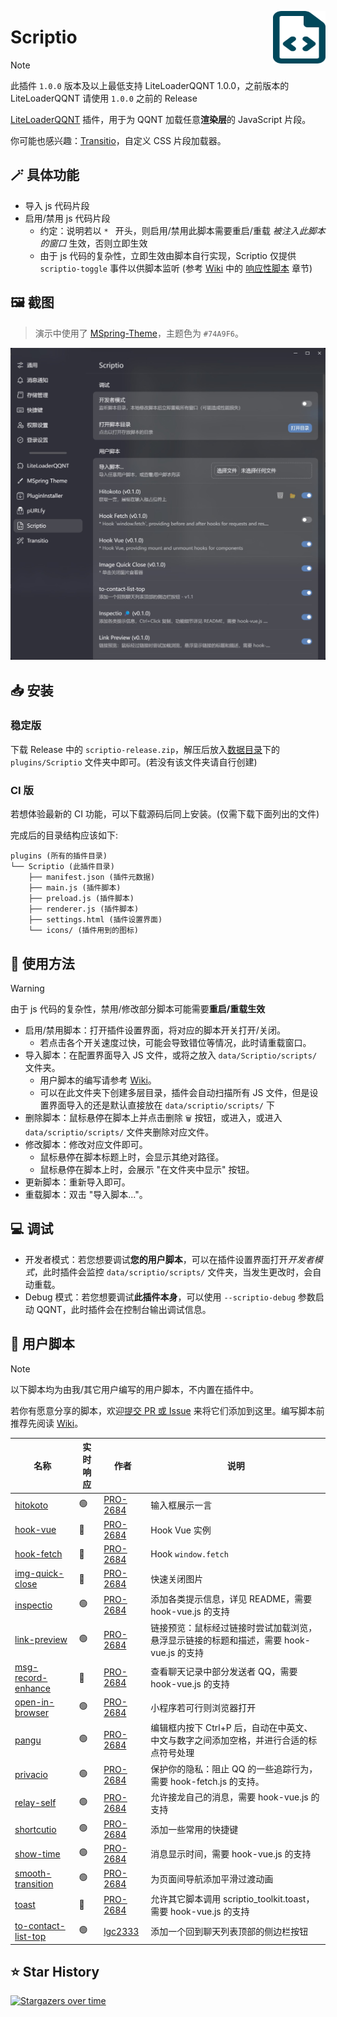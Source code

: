 <img src="./icons/icon.svg" align="right" style="width: 6em; height: 6em;"></img>

# Scriptio

> [!NOTE]
> 此插件 `1.0.0` 版本及以上最低支持 LiteLoaderQQNT 1.0.0，之前版本的 LiteLoaderQQNT 请使用 `1.0.0` 之前的 Release

[LiteLoaderQQNT](https://github.com/mo-jinran/LiteLoaderQQNT) 插件，用于为 QQNT 加载任意**渲染层**的 JavaScript 片段。

你可能也感兴趣：[Transitio](https://github.com/PRO-2684/transitio)，自定义 CSS 片段加载器。

## 🪄 具体功能

- 导入 js 代码片段
- 启用/禁用 js 代码片段
    - 约定：说明若以 `* ` 开头，则启用/禁用此脚本需要重启/重载 *被注入此脚本的窗口* 生效，否则立即生效
    - 由于 js 代码的复杂性，立即生效由脚本自行实现，Scriptio 仅提供 `scriptio-toggle` 事件以供脚本监听 (参考 [Wiki](https://github.com/PRO-2684/Scriptio/wiki) 中的 [响应性脚本](https://github.com/PRO-2684/Scriptio/wiki/%E7%94%A8%E6%88%B7%E8%84%9A%E6%9C%AC%E5%BC%80%E5%8F%91#%E5%93%8D%E5%BA%94%E6%80%A7%E8%84%9A%E6%9C%AC) 章节)

## 🖼️ 截图

> 演示中使用了 [MSpring-Theme](https://github.com/MUKAPP/LiteLoaderQQNT-MSpring-Theme)，主题色为 `#74A9F6`。

![Scriptio](./attachments/settings.jpg)

## 📥 安装
### 稳定版

下载 Release 中的 `scriptio-release.zip`，解压后放入[数据目录](https://github.com/mo-jinran/LiteLoaderQQNT-Plugin-Template/wiki/1.%E4%BA%86%E8%A7%A3%E6%95%B0%E6%8D%AE%E7%9B%AE%E5%BD%95%E7%BB%93%E6%9E%84#liteloader%E7%9A%84%E6%95%B0%E6%8D%AE%E7%9B%AE%E5%BD%95)下的 `plugins/Scriptio` 文件夹中即可。(若没有该文件夹请自行创建)

### CI 版

若想体验最新的 CI 功能，可以下载源码后同上安装。(仅需下载下面列出的文件)

完成后的目录结构应该如下:

```
plugins (所有的插件目录)
└── Scriptio (此插件目录)
    ├── manifest.json (插件元数据)
    ├── main.js (插件脚本)
    ├── preload.js (插件脚本)
    ├── renderer.js (插件脚本)
    ├── settings.html (插件设置界面)
    └── icons/ (插件用到的图标)
```

## 🤔 使用方法

> [!WARNING]
> 由于 js 代码的复杂性，禁用/修改部分脚本可能需要**重启/重载生效**

- 启用/禁用脚本：打开插件设置界面，将对应的脚本开关打开/关闭。
    - 若点击各个开关速度过快，可能会导致错位等情况，此时请重载窗口。
- 导入脚本：在配置界面导入 JS 文件，或将之放入 `data/Scriptio/scripts/` 文件夹。
    - 用户脚本的编写请参考 [Wiki](https://github.com/PRO-2684/Scriptio/wiki)。
    - 可以在此文件夹下创建多层目录，插件会自动扫描所有 JS 文件，但是设置界面导入的还是默认直接放在 `data/scriptio/scripts/` 下
- 删除脚本：鼠标悬停在脚本上并点击删除 `🗑️` 按钮，或进入，或进入 `data/scriptio/scripts/` 文件夹删除对应文件。
- 修改脚本：修改对应文件即可。
    - 鼠标悬停在脚本标题上时，会显示其绝对路径。
    - 鼠标悬停在脚本上时，会展示 "在文件夹中显示" 按钮。
- 更新脚本：重新导入即可。
- 重载脚本：双击 "导入脚本..."。

## 💻 调试

- 开发者模式：若您想要调试**您的用户脚本**，可以在插件设置界面打开*开发者模式*，此时插件会监控 `data/scriptio/scripts/` 文件夹，当发生更改时，会自动重载。
- Debug 模式：若您想要调试**此插件本身**，可以使用 `--scriptio-debug` 参数启动 QQNT，此时插件会在控制台输出调试信息。

## 📜 用户脚本

> [!NOTE]
> 以下脚本均为由我/其它用户编写的用户脚本，不内置在插件中。
>
> 若你有愿意分享的脚本，欢迎[提交 PR 或 Issue](https://github.com/PRO-2684/Scriptio/issues/1) 来将它们添加到这里。编写脚本前推荐先阅读 [Wiki](https://github.com/PRO-2684/Scriptio/wiki)。

| 名称 | 实时响应 | 作者 | 说明 |
| --- | --- | --- | --- |
| [hitokoto](https://github.com/PRO-2684/Scriptio-user-scripts/#hitokoto) | 🟢 | [PRO-2684](https://github.com/PRO-2684) | 输入框展示一言 |
| [hook-vue](https://github.com/PRO-2684/Scriptio-user-scripts/#hook-vue) | 🔴 | [PRO-2684](https://github.com/PRO-2684) | Hook Vue 实例 |
| [hook-fetch](https://github.com/PRO-2684/Scriptio-user-scripts/#hook-fetch) | 🔴 | [PRO-2684](https://github.com/PRO-2684) | Hook `window.fetch` |
| [img-quick-close](https://github.com/PRO-2684/Scriptio-user-scripts/#img-quick-close) | 🔴 | [PRO-2684](https://github.com/PRO-2684) | 快速关闭图片 |
| [inspectio](https://github.com/PRO-2684/Scriptio-user-scripts/#inspectio) | 🟢 | [PRO-2684](https://github.com/PRO-2684) | 添加各类提示信息，详见 README，需要 hook-vue.js 的支持 |
| [link-preview](https://github.com/PRO-2684/Scriptio-user-scripts/#link-preview) | 🟢 | [PRO-2684](https://github.com/PRO-2684) | 链接预览：鼠标经过链接时尝试加载浏览，悬浮显示链接的标题和描述，需要 hook-vue.js 的支持 |
| [msg-record-enhance](https://github.com/PRO-2684/Scriptio-user-scripts/#msg-record-enhance) | 🔴 | [PRO-2684](https://github.com/PRO-2684) | 查看聊天记录中部分发送者 QQ，需要 hook-vue.js 的支持 |
| [open-in-browser](https://github.com/PRO-2684/Scriptio-user-scripts/#open-in-browser) | 🟢 | [PRO-2684](https://github.com/PRO-2684) | 小程序若可行则浏览器打开 |
| [pangu](https://github.com/PRO-2684/Scriptio-user-scripts/#pangu) | 🟢 | [PRO-2684](https://github.com/PRO-2684) | 编辑框内按下 Ctrl+P 后，自动在中英文、中文与数字之间添加空格，并进行合适的标点符号处理 |
| [privacio](https://github.com/PRO-2684/Scriptio-user-scripts/#privacio) | 🟢 | [PRO-2684](https://github.com/PRO-2684) | 保护你的隐私：阻止 QQ 的一些追踪行为，需要 hook-fetch.js 的支持。 |
| [relay-self](https://github.com/PRO-2684/Scriptio-user-scripts/#relay-self) | 🟢 | [PRO-2684](https://github.com/PRO-2684) | 允许接龙自己的消息，需要 hook-vue.js 的支持 |
| [shortcutio](https://github.com/PRO-2684/Scriptio-user-scripts/#shortcutio) | 🟢 | [PRO-2684](https://github.com/PRO-2684) | 添加一些常用的快捷键 |
| [show-time](https://github.com/PRO-2684/Scriptio-user-scripts/#show-time) | 🟢 | [PRO-2684](https://github.com/PRO-2684) | 消息显示时间，需要 hook-vue.js 的支持 |
| [smooth-transition](https://github.com/PRO-2684/Scriptio-user-scripts/#smooth-transition) | 🟢 | [PRO-2684](https://github.com/PRO-2684) | 为页面间导航添加平滑过渡动画 |
| [toast](https://github.com/PRO-2684/Scriptio-user-scripts/#toast) | 🔴 | [PRO-2684](https://github.com/PRO-2684) | 允许其它脚本调用 scriptio_toolkit.toast，需要 hook-vue.js 的支持 |
| [to-contact-list-top](https://github.com/lgc2333/ScriptioScripts/tree/main/to-contact-list-top#tocontactlisttop) | 🟢 | [lgc2333](https://github.com/lgc2333) | 添加一个回到聊天列表顶部的侧边栏按钮 |

## ⭐ Star History

[![Stargazers over time](https://starchart.cc/PRO-2684/Scriptio.svg?variant=adaptive)](https://starchart.cc/PRO-2684/Scriptio)
